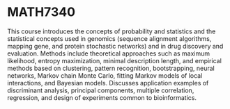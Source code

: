 # MATH7340

This course introduces the concepts of probability and statistics and the statistical concepts used in genomics (sequence alignment algorithms, mapping gene, and protein stochastic networks) and in drug discovery and evaluation. 
Methods include theoretical approaches such as maximum likelihood, entropy maximization, minimal description length, and empirical methods based on clustering, pattern recognition, bootstrapping, neural networks, Markov chain Monte Carlo, fitting Markov models of local interactions, and Bayesian models. 
Discusses application examples of discriminant analysis, principal components, multiple correlation, regression, and design of experiments common to bioinformatics.
